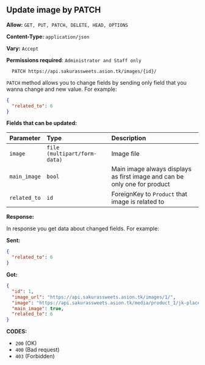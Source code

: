 ## Update image by PATCH

**Allow:** `GET, PUT, PATCH, DELETE, HEAD, OPTIONS`

**Content-Type:** `application/json`

**Vary:** `Accept`

**Permissions required**: `Administrator and Staff only`

```
  PATCH https://api.sakurassweets.asion.tk/images/{id}/
```

`PATCH` method allows you to change fields by sending only field that you wanna change and new value. For example:

```json
{
  "related_to": 6
}
```

**Fields that can be updated:**

| Parameter    | Type                         | Description                                                               |
| :----------- | :--------------------------- | :------------------------------------------------------------------------ |
| `image`      | `file (multipart/form-data)` | Image file                                                                |
| `main_image` | `bool`                       | Main image always displays as first image and can be only one for product |
| `related_to` | `id`                         | ForeignKey to `Product` that image is related to                          |

**Response:**

In response you get data about changed fields. For example:

**Sent:**

```json
{
  "related_to": 6
}
```

**Got:**

```json
{
  "id": 1,
  "image_url": "https://api.sakurassweets.asion.tk/images/1/",
  "image": "https://api.sakurassweets.asion.tk/media/product_1/jk-placeholder-image.jpg",
  "main_image": true,
  "related_to": 6
}
```

**CODES:**

- `200` (OK)
- `400` (Bad request)
- `403` (Forbidden)
